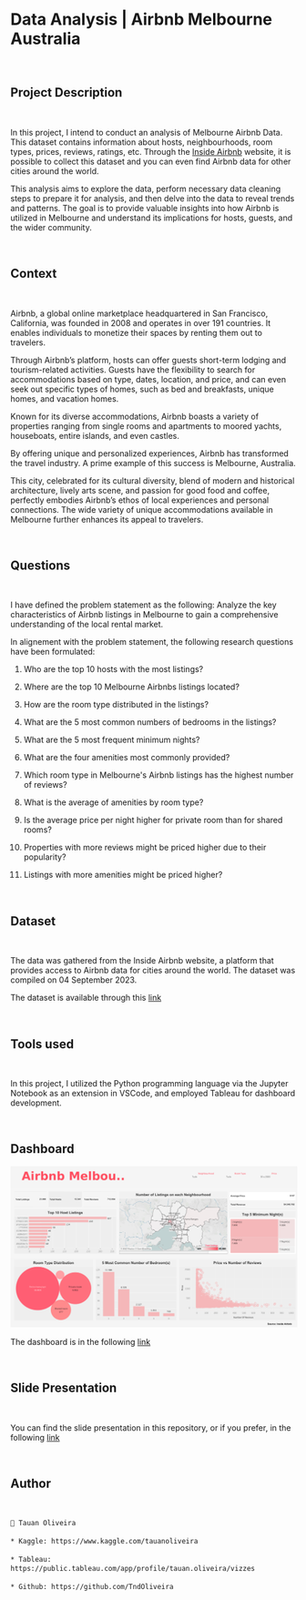 
# Data Analysis | Airbnb Melbourne Australia


<br />

## Project Description

<br />


In this project, I intend to conduct an analysis of Melbourne Airbnb Data. This dataset contains information about hosts, neighbourhoods, room types, prices, reviews, ratings, etc. Through the [Inside Airbnb](http://insideairbnb.com/) website, it is possible to collect this dataset and you can even find Airbnb data for other cities around the world.

This analysis aims to explore the data, perform necessary data cleaning steps to prepare it for analysis, and then delve into the data to reveal trends and patterns. The goal is to provide valuable insights into how Airbnb is utilized in Melbourne and understand its implications for hosts, guests, and the wider community.


<br />

## Context

<br />


Airbnb, a global online marketplace headquartered in San Francisco, California, was founded in 2008 and operates in over 191 countries. It enables individuals to monetize their spaces by renting them out to travelers. 

Through Airbnb’s platform, hosts can offer guests short-term lodging and tourism-related activities. Guests have the flexibility to search for accommodations based on type, dates, location, and price, and can even seek out specific types of homes, such as bed and breakfasts, unique homes, and vacation homes.

Known for its diverse accommodations, Airbnb boasts a variety of properties ranging from single rooms and apartments to moored yachts, houseboats, entire islands, and even castles.

By offering unique and personalized experiences, Airbnb has transformed the travel industry. A prime example of this success is Melbourne, Australia. 

This city, celebrated for its cultural diversity, blend of modern and historical architecture, lively arts scene, and passion for good food and coffee, perfectly embodies Airbnb’s ethos of local experiences and personal connections. The wide variety of unique accommodations available in Melbourne further enhances its appeal to travelers.


<br />

## Questions

<br />


I have defined the problem statement as the following: Analyze the key characteristics of Airbnb listings in Melbourne to gain a comprehensive understanding of the local rental market.

In alignement with the problem statement, the following research questions have been formulated: 

1. Who are the top 10 hosts with the most listings?

2. Where are the top 10 Melbourne Airbnbs listings located? 

3. How are the room type distributed in the listings?

4. What are the 5 most common numbers of bedrooms in the listings?

5. What are the 5 most frequent minimum nights?

6. What are the four amenities most commonly provided?

7. Which room type in Melbourne's Airbnb listings has the highest number of reviews?

8. What is the average of amenities by room type?

9. Is the average price per night higher for private room than for shared rooms?

10. Properties with more reviews might be priced higher due to their popularity?

11. Listings with more amenities might be priced higher?


<br />


## Dataset

<br />


The data was gathered from the Inside Airbnb website, a platform that provides access to Airbnb data for cities around the world. The dataset was compiled on 04 September 2023.

The dataset is available through this [link](http://insideairbnb.com/get-the-data/)

<br />

## Tools used

<br />


In this project, I utilized the Python programming language via the Jupyter Notebook as an extension in VSCode, and employed Tableau for dashboard development.


<br />

## Dashboard


![](Dashboard.png)


The dashboard is in the following [link](https://public.tableau.com/app/profile/tauan.oliveira/viz/DataAnalysis-AirbnbMelbourne/MelbourneListings)


<br />

## Slide Presentation

<br />


You can find the slide presentation in this repository, or if you prefer, in the following [link]()


<br />

## Author

<br />


    👤 Tauan Oliveira

    * Kaggle: https://www.kaggle.com/tauanoliveira

    * Tableau: https://public.tableau.com/app/profile/tauan.oliveira/vizzes

    * Github: https://github.com/TndOliveira